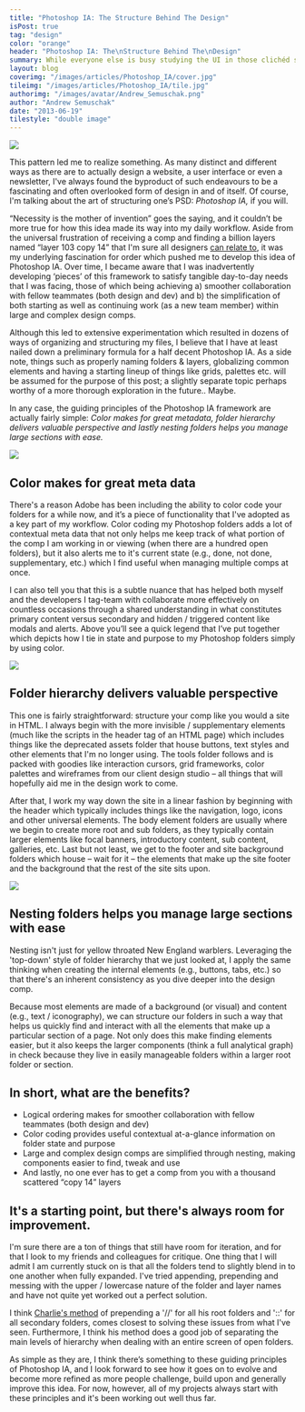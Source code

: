 ```yaml
---
title: "Photoshop IA: The Structure Behind The Design"
isPost: true
tag: "design"
color: "orange"
header: "Photoshop IA: The\nStructure Behind The\nDesign"
summary: While everyone else is busy studying the UI in those clichéd skewed monitor dribbble shots, without fail, I'm that guy who's zooming in to the bottom right of the photograph and picking apart how that designer has structured his or her PSD.
layout: blog
coverimg: "/images/articles/Photoshop_IA/cover.jpg"
tileimg: "/images/articles/Photoshop_IA/tile.jpg"
authorimg: "/images/avatar/Andrew_Semuschak.png"
author: "Andrew Semuschak"
date: "2013-06-19"
tilestyle: "double image"
---
```


![](/images/articles/Photoshop_IA/body_1.jpg)

This pattern led me to realize something. As many distinct and different ways as there are to actually design a website, a user interface or even a newsletter, I've always found the byproduct of such endeavours to be a fascinating and often overlooked form of design in and of itself. Of course, I'm talking about the art of structuring one’s PSD: _Photoshop IA,_&nbsp;if you will.

“Necessity is the mother of invention” goes the saying, and it couldn’t be more true for how this idea made its way into my daily workflow. Aside from the universal frustration of receiving a comp and finding a billion layers named “layer 103 copy 14” that I'm sure all designers [can relate to](http://www.photoshopetiquette.com/), it was my underlying fascination for order which pushed me to develop this idea of Photoshop IA. Over time, I became aware that I was inadvertently developing ‘pieces’ of this framework to satisfy tangible day-to-day needs that I was facing, those of which being achieving a) smoother collaboration with fellow teammates (both design and dev) and b) the simplification of both starting as well as continuing work (as a new team member) within large and complex design comps.

Although this led to extensive experimentation which resulted in dozens of ways of organizing and structuring my files, I believe that I have at least nailed down a preliminary formula for a half decent Photoshop IA. As a side note, things such as properly naming folders &amp; layers, globalizing common elements and having a starting lineup of things like grids, palettes etc. will be assumed for the purpose of this post; a slightly separate topic perhaps worthy of a more thorough exploration in the future.. Maybe. &nbsp;

In any case, the guiding principles of the Photoshop IA framework are actually fairly simple: _Color makes for great metadata, folder hierarchy delivers valuable perspective _and lastly_ nesting folders helps you manage large sections with ease._

![](/images/articles/Photoshop_IA/body_2.jpg)

## Color makes for great meta data

There's a reason Adobe has been including the ability to color code your folders for a while now, and it’s a piece of functionality that I've adopted as a key part of my workflow. Color coding my Photoshop folders adds a lot of contextual meta data that not only helps me keep track of what portion of the comp I am working in or viewing (when there are a hundred open folders), but it also alerts me to it's current state (e.g., done, not done, supplementary, etc.) which I find useful when managing multiple comps at once.

I can also tell you that this is a subtle nuance that has helped both myself and the developers I tag-team with collaborate more effectively on countless occasions through a shared understanding in what constitutes primary content versus secondary and hidden / triggered content like modals and alerts. Above you’ll see a quick legend that I’ve put together which depicts how I tie in state and purpose to my Photoshop folders simply by using color.

![](/images/articles/Photoshop_IA/body_3.jpg)

## Folder hierarchy delivers valuable perspective

This one is fairly straightforward: structure your comp like you would a site in HTML. I always begin with the more invisible / supplementary elements (much like the scripts in the header tag of an HTML page) which includes things like the deprecated assets folder that house buttons, text styles and other elements that I'm no longer using. The tools folder follows and is packed with goodies like interaction cursors, grid frameworks, color palettes and wireframes from our client design studio – all things that will hopefully aid me in the design work to come.

After that, I work my way down the site in a linear fashion by beginning with the header which typically includes things like the navigation, logo, icons and other universal elements. The body element folders are usually where we begin to create more root and sub folders, as they typically contain larger elements like focal banners, introductory content, sub content, galleries, etc. Last but not least, we get to the footer and site background folders which house – wait for it – the elements that make up the site footer and the background that the rest of the site sits upon.

![](/images/articles/Photoshop_IA/body_4.jpg)

## Nesting folders helps you manage large sections with ease

Nesting isn't just for yellow throated New England warblers. Leveraging the 'top-down' style of folder hierarchy that we just looked at, I apply the same thinking when creating the internal elements (e.g., buttons, tabs, etc.) so that there's an inherent consistency as you dive deeper into the design comp.

Because most elements are made of a background (or visual) and content (e.g., text / iconography), we can structure our folders in such a way that helps us quickly find and interact with all the elements that make up a particular section of a page. Not only does this make finding elements easier, but it also keeps the larger components (think a full analytical graph) in check because they live in easily manageable folders within a larger root folder or section.

## In short, what are the benefits?

- Logical ordering makes for smoother collaboration with fellow teammates (both design and dev)
- Color coding provides useful contextual at-a-glance information on folder state and purpose
- Large and complex design comps are simplified through nesting, making components easier to find, tweak and use
- And lastly, no one ever has to get a comp from you with a thousand scattered “copy 14” layers

## It's a starting point, but there's always room for improvement.

I'm sure there are a ton of things that still have room for iteration, and for that I look to my friends and colleagues for critique. One thing that I will admit I am currently stuck on is that all the folders tend to slightly blend in to one another when fully expanded. I've tried appending, prepending and messing with the upper / lowercase nature of the folder and layer names and have not quite yet worked out a perfect solution.

I think [Charlie's method](http://dribbble.com/shots/1090001-Articulate?list=users) of prepending a '//' for all his root folders and '::' for all secondary folders, comes closest to solving these issues from what I've seen. Furthermore, I think his method does a good job of separating the main levels of hierarchy when dealing with an entire screen of open folders.

As simple as they are, I think there’s something to these guiding principles of Photoshop IA, and I look forward to see how it goes on to evolve and become more refined as more people challenge, build upon and generally improve this idea. For now, however, all of my projects always start with these principles and it's been working out well thus far.